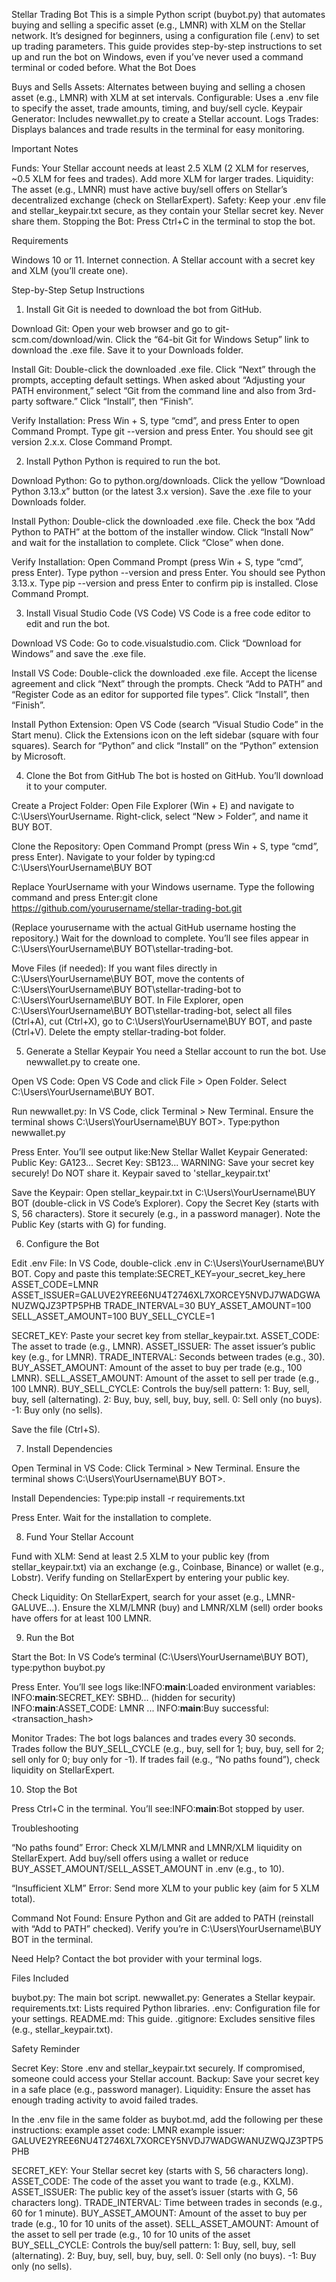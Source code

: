Stellar Trading Bot
This is a simple Python script (buybot.py) that automates buying and selling a specific asset (e.g., LMNR) with XLM on the Stellar network. It’s designed for beginners, using a configuration file (.env) to set up trading parameters. This guide provides step-by-step instructions to set up and run the bot on Windows, even if you’ve never used a command terminal or coded before.
What the Bot Does

Buys and Sells Assets: Alternates between buying and selling a chosen asset (e.g., LMNR) with XLM at set intervals.
Configurable: Uses a .env file to specify the asset, trade amounts, timing, and buy/sell cycle.
Keypair Generator: Includes newwallet.py to create a Stellar account.
Logs Trades: Displays balances and trade results in the terminal for easy monitoring.

Important Notes

Funds: Your Stellar account needs at least 2.5 XLM (2 XLM for reserves, ~0.5 XLM for fees and trades). Add more XLM for larger trades.
Liquidity: The asset (e.g., LMNR) must have active buy/sell offers on Stellar’s decentralized exchange (check on StellarExpert).
Safety: Keep your .env file and stellar_keypair.txt secure, as they contain your Stellar secret key. Never share them.
Stopping the Bot: Press Ctrl+C in the terminal to stop the bot.

Requirements

Windows 10 or 11.
Internet connection.
A Stellar account with a secret key and XLM (you’ll create one).

Step-by-Step Setup Instructions
1. Install Git
Git is needed to download the bot from GitHub.

Download Git:
Open your web browser and go to git-scm.com/download/win.
Click the “64-bit Git for Windows Setup” link to download the .exe file.
Save it to your Downloads folder.


Install Git:
Double-click the downloaded .exe file.
Click “Next” through the prompts, accepting default settings.
When asked about “Adjusting your PATH environment,” select “Git from the command line and also from 3rd-party software.”
Click “Install”, then “Finish”.


Verify Installation:
Press Win + S, type “cmd”, and press Enter to open Command Prompt.
Type git --version and press Enter. You should see git version 2.x.x.
Close Command Prompt.



2. Install Python
Python is required to run the bot.

Download Python:
Go to python.org/downloads.
Click the yellow “Download Python 3.13.x” button (or the latest 3.x version).
Save the .exe file to your Downloads folder.


Install Python:
Double-click the downloaded .exe file.
Check the box “Add Python to PATH” at the bottom of the installer window.
Click “Install Now” and wait for the installation to complete.
Click “Close” when done.


Verify Installation:
Open Command Prompt (press Win + S, type “cmd”, press Enter).
Type python --version and press Enter. You should see Python 3.13.x.
Type pip --version and press Enter to confirm pip is installed.
Close Command Prompt.



3. Install Visual Studio Code (VS Code)
VS Code is a free code editor to edit and run the bot.

Download VS Code:
Go to code.visualstudio.com.
Click “Download for Windows” and save the .exe file.


Install VS Code:
Double-click the downloaded .exe file.
Accept the license agreement and click “Next” through the prompts.
Check “Add to PATH” and “Register Code as an editor for supported file types”.
Click “Install”, then “Finish”.


Install Python Extension:
Open VS Code (search “Visual Studio Code” in the Start menu).
Click the Extensions icon on the left sidebar (square with four squares).
Search for “Python” and click “Install” on the “Python” extension by Microsoft.



4. Clone the Bot from GitHub
The bot is hosted on GitHub. You’ll download it to your computer.

Create a Project Folder:
Open File Explorer (Win + E) and navigate to C:\Users\YourUsername.
Right-click, select “New > Folder”, and name it BUY BOT.


Clone the Repository:
Open Command Prompt (press Win + S, type “cmd”, press Enter).
Navigate to your folder by typing:cd C:\Users\YourUsername\BUY BOT

Replace YourUsername with your Windows username.
Type the following command and press Enter:git clone https://github.com/yourusername/stellar-trading-bot.git

(Replace yourusername with the actual GitHub username hosting the repository.)
Wait for the download to complete. You’ll see files appear in C:\Users\YourUsername\BUY BOT\stellar-trading-bot.


Move Files (if needed):
If you want files directly in C:\Users\YourUsername\BUY BOT, move the contents of C:\Users\YourUsername\BUY BOT\stellar-trading-bot to C:\Users\YourUsername\BUY BOT.
In File Explorer, open C:\Users\YourUsername\BUY BOT\stellar-trading-bot, select all files (Ctrl+A), cut (Ctrl+X), go to C:\Users\YourUsername\BUY BOT, and paste (Ctrl+V).
Delete the empty stellar-trading-bot folder.



5. Generate a Stellar Keypair
You need a Stellar account to run the bot. Use newwallet.py to create one.

Open VS Code:
Open VS Code and click File > Open Folder.
Select C:\Users\YourUsername\BUY BOT.


Run newwallet.py:
In VS Code, click Terminal > New Terminal.
Ensure the terminal shows C:\Users\YourUsername\BUY BOT>.
Type:python newwallet.py

Press Enter. You’ll see output like:New Stellar Wallet Keypair Generated:
Public Key: GA123...
Secret Key: SB123...
WARNING: Save your secret key securely! Do NOT share it.
Keypair saved to 'stellar_keypair.txt'




Save the Keypair:
Open stellar_keypair.txt in C:\Users\YourUsername\BUY BOT (double-click in VS Code’s Explorer).
Copy the Secret Key (starts with S, 56 characters).
Store it securely (e.g., in a password manager).
Note the Public Key (starts with G) for funding.



6. Configure the Bot

Edit .env File:
In VS Code, double-click .env in C:\Users\YourUsername\BUY BOT.
Copy and paste this template:SECRET_KEY=your_secret_key_here
ASSET_CODE=LMNR
ASSET_ISSUER=GALUVE2YREE6NU4T2746XL7XORCEY5NVDJ7WADGWANUZWQJZ3PTP5PHB
TRADE_INTERVAL=30
BUY_ASSET_AMOUNT=100
SELL_ASSET_AMOUNT=100
BUY_SELL_CYCLE=1


SECRET_KEY: Paste your secret key from stellar_keypair.txt.
ASSET_CODE: The asset to trade (e.g., LMNR).
ASSET_ISSUER: The asset issuer’s public key (e.g., for LMNR).
TRADE_INTERVAL: Seconds between trades (e.g., 30).
BUY_ASSET_AMOUNT: Amount of the asset to buy per trade (e.g., 100 LMNR).
SELL_ASSET_AMOUNT: Amount of the asset to sell per trade (e.g., 100 LMNR).
BUY_SELL_CYCLE: Controls the buy/sell pattern:
1: Buy, sell, buy, sell (alternating).
2: Buy, buy, sell, buy, buy, sell.
0: Sell only (no buys).
-1: Buy only (no sells).


Save the file (Ctrl+S).



7. Install Dependencies

Open Terminal in VS Code:
Click Terminal > New Terminal.
Ensure the terminal shows C:\Users\YourUsername\BUY BOT>.


Install Dependencies:
Type:pip install -r requirements.txt

Press Enter. Wait for the installation to complete.



8. Fund Your Stellar Account

Fund with XLM:
Send at least 2.5 XLM to your public key (from stellar_keypair.txt) via an exchange (e.g., Coinbase, Binance) or wallet (e.g., Lobstr).
Verify funding on StellarExpert by entering your public key.


Check Liquidity:
On StellarExpert, search for your asset (e.g., LMNR-GALUVE...).
Ensure the XLM/LMNR (buy) and LMNR/XLM (sell) order books have offers for at least 100 LMNR.



9. Run the Bot

Start the Bot:
In VS Code’s terminal (C:\Users\YourUsername\BUY BOT), type:python buybot.py

Press Enter. You’ll see logs like:INFO:__main__:Loaded environment variables:
INFO:__main__:SECRET_KEY: SBHD... (hidden for security)
INFO:__main__:ASSET_CODE: LMNR
...
INFO:__main__:Buy successful: <transaction_hash>




Monitor Trades:
The bot logs balances and trades every 30 seconds.
Trades follow the BUY_SELL_CYCLE (e.g., buy, sell for 1; buy, buy, sell for 2; sell only for 0; buy only for -1).
If trades fail (e.g., “No paths found”), check liquidity on StellarExpert.



10. Stop the Bot

Press Ctrl+C in the terminal. You’ll see:INFO:__main__:Bot stopped by user.



Troubleshooting

“No paths found” Error:
Check XLM/LMNR and LMNR/XLM liquidity on StellarExpert.
Add buy/sell offers using a wallet or reduce BUY_ASSET_AMOUNT/SELL_ASSET_AMOUNT in .env (e.g., to 10).


“Insufficient XLM” Error:
Send more XLM to your public key (aim for 5 XLM total).


Command Not Found:
Ensure Python and Git are added to PATH (reinstall with “Add to PATH” checked).
Verify you’re in C:\Users\YourUsername\BUY BOT in the terminal.


Need Help?
Contact the bot provider with your terminal logs.



Files Included

buybot.py: The main bot script.
newwallet.py: Generates a Stellar keypair.
requirements.txt: Lists required Python libraries.
.env: Configuration file for your settings.
README.md: This guide.
.gitignore: Excludes sensitive files (e.g., stellar_keypair.txt).

Safety Reminder

Secret Key: Store .env and stellar_keypair.txt securely. If compromised, someone could access your Stellar account.
Backup: Save your secret key in a safe place (e.g., password manager).
Liquidity: Ensure the asset has enough trading activity to avoid failed trades.


In the .env file in the same folder as buybot.md, add the following per these instructions:
example asset code: LMNR 
example issuer: GALUVE2YREE6NU4T2746XL7XORCEY5NVDJ7WADGWANUZWQJZ3PTP5PHB

SECRET_KEY: Your Stellar secret key (starts with S, 56 characters long).
ASSET_CODE: The code of the asset you want to trade (e.g., KXLM).
ASSET_ISSUER: The public key of the asset’s issuer (starts with G, 56 characters long).
TRADE_INTERVAL: Time between trades in seconds (e.g., 60 for 1 minute).
BUY_ASSET_AMOUNT: Amount of the asset to buy per trade (e.g., 10 for 10 units of the asset).
SELL_ASSET_AMOUNT: Amount of the asset to sell per trade (e.g., 10 for 10 units of the asset
BUY_SELL_CYCLE: Controls the buy/sell pattern:
    1: Buy, sell, buy, sell (alternating).
    2: Buy, buy, sell, buy, buy, sell.
    0: Sell only (no buys).
    -1: Buy only (no sells).